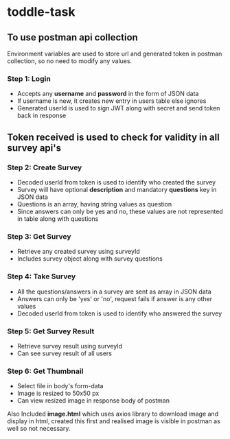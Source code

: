 # toddle-task

## To use postman api collection

Environment variables are used to store url and generated token in postman collection, so no need to modify any values.

### Step 1: Login

- Accepts any **username** and **password** in the form of JSON data
- If username is new, it creates new entry in users table else ignores
- Generated userId is used to sign JWT along with secret and send token back in response

## Token received is used to check for validity in all survey api's

### Step 2: Create Survey

- Decoded userId from token is used to identify who created the survey
- Survey will have optional **description** and mandatory **questions** key in JSON data
- Questions is an array, having string values as question 
- Since answers can only be yes and no, these values are not represented in table along with questions

### Step 3: Get Survey

- Retrieve any created survey using surveyId
- Includes survey object along with survey questions

### Step 4: Take Survey

- All the questions/answers in a survey are sent as array in JSON data
- Answers can only be 'yes' or 'no', request fails if answer is any other values
- Decoded userId from token is used to identify who answered the survey

### Step 5: Get Survey Result

- Retrieve survey result using surveyId
- Can see survey result of all users

### Step 6: Get Thumbnail

- Select file in body's form-data
- Image is resized to 50x50 px
- Can view resized image in response body of postman

Also Included **image.html** which uses axios library to download image and display in html, created this first and realised image is visible in postman as well so not necessary.